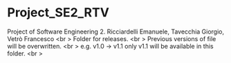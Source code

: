 # Project_SE2_RTV
Project of Software Engineering 2. Ricciardelli Emanuele, Tavecchia Giorgio, Vetrò Francesco <br \>
Folder for releases. <br \>
Previous versions of file will be overwritten. <br \>
e.g. v1.0 -> v1.1 only v1.1 will be available in this folder. <br \>
